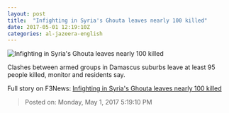 ```yaml
---
layout: post
title:  "Infighting in Syria's Ghouta leaves nearly 100 killed"
date: 2017-05-01 12:19:10Z
categories: al-jazeera-english
---
```


![Infighting in Syria's Ghouta leaves nearly 100 killed](http://www.aljazeera.com/mritems/Images/2017/5/1/e2c958c33ce34442ab2685122d9c39dd_18.jpg)

Clashes between armed groups in Damascus suburbs leave at least 95 people killed, monitor and residents say.


Full story on F3News: [Infighting in Syria's Ghouta leaves nearly 100 killed](http://www.f3nws.com/n/vyWhk)

> Posted on: Monday, May 1, 2017 5:19:10 PM
